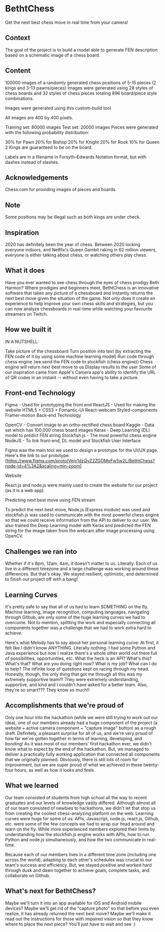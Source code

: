 # BethtChess

Get the next best chess move in real time from your camera!

## Context
The goal of the project is to build a model able to generate FEN description based on a schematic image of a chess board.

## Content
100000 images of a randomly generated chess positions of 5-15 pieces (2 kings and 3-13 pawns/pieces)
Images were generated using 28 styles of chess boards and 32 styles of chess pieces totaling 896 board/piece style combinations.

Images were generated using this custom-build tool

All images are 400 by 400 pixels.

Training set: 80000 images
Test set: 20000 images
Pieces were generated with the following probability distribution:

30% for Pawn
20% for Bishop
20% for Knight
20% for Rook
10% for Queen
2 Kings are guaranteed to be on the board.

Labels are in a filename in Forsyth–Edwards Notation format, but with dashes instead of slashes.

## Acknowledgements
Chess.com for providing images of pieces and boards.

## Note
Some positions may be illegal such as both kings are under check.

## Inspiration
2020 has definitely been the year of chess. Between 2020 locking everyone indoors, and Netflix's Queen Gambit raking in 62 million viewers, everyone is either talking about chess, or watching others play chess.

## What it does
Have you ever wanted to see chess through the eyes of chess prodigy Beth Harmon? Where prodigies and beginners meet, BethtChess is an innovative software that takes any picture of a chessboard and instantly returns the next best move given the situation of the game. Not only does it create an experience to help improve your own chess skills and strategies, but you can now analyze chessboards in real-time while watching your favourite streamers on Twitch.

## How we built it
IN A NUTSHELL:

Take picture of the chessboard
Turn position into text (by extracting the FEN code of it by using some machine learning model)
Run code through chess engine (we send the FEN code to stockfish (chess engine))
Chess engine will return next best move to us
Display results to the user
Some of our inspiration came from Apple's Camera app's ability to identify the URL of QR codes in an instant -- without even having to take a picture.

## Front-end Technology

Figma - Used for prototyping the front end
ReactJS - Used for making the website
HTML5 + CSS3 + Fomantic-UI
React-webcam
Styled-components
Framer-motion
Back-end Technology

OpenCV - Convert image to an ortho-rectified chess board
Kaggle - Data set which has 100,000 chess board images
Keras - Deep Learning (DL) model to predict FEN string
Stockfish.js - The most powerful chess engine
NodeJS - To link front-end, DL model and Stockfish
User Interface

Figma was the main tool we used to design a prototype for the UI/UX page. Here's the link to our prototype: [https://www.figma.com/proto/Vejv1dzQyZ2ZGOMoFw5w2L/BethtChess?node-id=4%3A2&scaling=min-zoom]

Website

React.js and node.js were mainly used to create the website for our project (as it is a web app).

Predicting next best move using FEN stream

To predict the next best move, Node.js (Express module) was used and stockfish.js was used to communicate with the most powerful chess engine so that we could receive information from the API to deliver to our user. We also trained the Deep Learning model with Keras and predicted the FEN string for the image taken from the webcam after image processing using OpenCV.

## Challenges we ran into
Whether if it's 8pm, 12am, 4am, it doesn't matter to us. Literally. Each of us live in a different timezone and a large challenge was working around these differences. But that's okay. We stayed resilient, optimistic, and determined to finish our project off with a bang!

## Learning Curves 
It's pretty safe to say that all of us had to learn SOMETHING on the fly. Machine learning, image recognition, computing languages, navigating through Github, are only some of the huge learning curves we had to overcome. Not to mention, splitting the work and especially connecting all components together was a challenge that we had to work extra hard to achieve.

Here's what Melody has to say about her personal learning curve: At first, it felt like I didn't know ANYTHING. Literally nothing. I had some Python and Java experience but now I realize there's a whole other world out there full of possibilities, opportunities, etc. What the heck is an API? What's this? What's that? What are you doing right now? What is my job? What can I do to help? The infinite loop of questions kept on racing through my head. Honestly, though, the only thing that got me through all this was my extremely supportive team!!! They were extremely understanding, supportive, and kind and I couldn't have asked for a better team. Also, they're so smart??? They know so much!!

## Accomplishments that we're proud of
Only one hour into the hackathon (while we were still trying to work out our idea), one of our members already had a huge component of the project (a website + active camera component + "capture image" button) as a rough draft. Definitely, a pleasant surprise for all of us, and we're very proud of how far we've gotten together in terms of learning, developing, and bonding! As it was most of our members' first hackathon ever, we didn't know what to expect by the end of the hackathon. But, we managed to deliver a practically fully working application that connected all components that we originally planned. Obviously, there is still lots of room for improvement, but we are super proud of what we achieved in these twenty-four hours, as well as how it looks and feels.

## What we learned
Our team consisted of students from high school all the way to recent graduates and our levels of knowledge vastly differed. Although almost all of our team consisted of newbies to hackathons, we didn't let that stop us from creating the coolest chess-analyzing platform on the web. Learning curves were huge for some of us: APIs, Javascript, node.js, react.js, Github, etc. were some of the few concepts we had to wrap our head around and learn on the fly. While more experienced members explored their limits by understanding how the stockfish.js engine works with APIs, how to run Python and node.js simultaneously, and how the two communicate in real-time.

Because each of our members lives in a different time zone (including one across the world), adapting to each other's schedules was crucial to our team's success and efficiency. But, we stayed positive and worked hard through dusk and dawn together to achieve goals, complete tasks, and collaborate on Github.

## What's next for BethtChess?
Maybe we'll turn it into an app available for iOS and Android mobile devices? Maybe we'll get rid of the "capture photo" so that before you even realize, it has already returned the next best move? Maybe we'll make it read out the instructions for those with impaired vision so that they know where to place the next piece? You'll just have to wait and see :)
